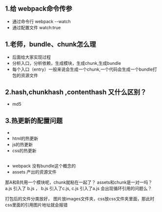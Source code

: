 ## 1.给 webpack命令传参
- 通过命令行 webpack --watch
- 通过配置文件 watch:true


## 1.老师，bundle、chunk怎么理
- 后面给大家实现过程
- 分析入口，分析依赖，生成模块，生成chunk,生成bundle
- 每个入口（entry）一般来说会生成一个chunk,一个代码会生成一个bundle打包的资源文件

## 2.hash,chunkhash ,contenthash 又什么区别？
- md5

## 3.热更新的配置问题
- 
- html的热更新
- js的热更新
- css的热更新
## 
- webpack 没有bundle这个概念的
- assets 产出的资源文件

那A和B共用一个模块呢，chunk就粘在一起了？
assets和chunk是一对一吗？
a.js 引入了 b.js ， b.js 引入了c.js, c.js 引入了a.js 会出现循环引用的问题么？


打包后的文件分类放好，
图片放images文件夹，css放css文件夹里面，那此时css里面的引用图片地址就会报错
